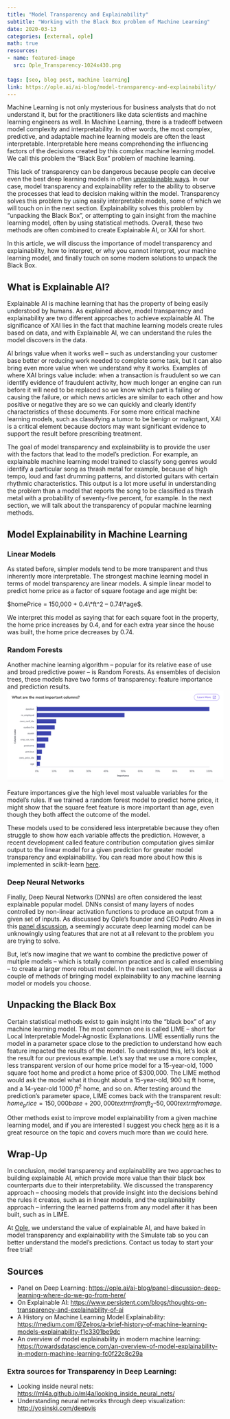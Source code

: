 ```yaml
---
title: "Model Transparency and Explainability"
subtitle: "Working with the Black Box problem of Machine Learning"
date: 2020-03-13
categories: [external, ople]
math: true
resources:
- name: featured-image
  src: Ople_Transparency-1024x430.png

tags: [seo, blog post, machine learning]
link: https://ople.ai/ai-blog/model-transparency-and-explainability/
---
```

Machine Learning is not only mysterious for business analysts that do not understand it, but for the practitioners like data scientists and machine learning engineers as well. In Machine Learning, there is a tradeoff between model complexity and interpretability. In other words, the most complex, predictive, and adaptable machine learning models are often the least interpretable. Interpretable here means comprehending the influencing factors of the decisions created by this complex machine learning model. We call this problem the “Black Box” problem of machine learning.

This lack of transparency can be dangerous because people can deceive even the best deep learning models in often [unexplainable ways](http://www.evolvingai.org/fooling). In our case, model transparency and explainability refer to the ability to observe the processes that lead to decision making within the model. Transparency solves this problem by using easily interpretable models, some of which we will touch on in the next section. Explainability solves this problem by “unpacking the Black Box”, or attempting to gain insight from the machine learning model, often by using statistical methods. Overall, these two methods are often combined to create Explainable AI, or XAI for short. 

In this article, we will discuss the importance of model transparency and explainability, how to interpret, or why you cannot interpret, your machine learning model, and finally touch on some modern solutions to unpack the Black Box. 

## What is Explainable AI?
Explainable AI is machine learning that has the property of being easily understood by humans. As explained above, model transparency and explainability are two different approaches to achieve explainable AI. The significance of XAI lies in the fact that machine learning models create rules based on data, and with Explainable AI, we can understand the rules the model discovers in the data.

AI brings value when it works well – such as understanding your customer base better or reducing work needed to complete some task, but it can also bring even more value when we understand why it works. Examples of where XAI brings value include: when a transaction is fraudulent so we can identify evidence of fraudulent activity, how much longer an engine can run before it will need to be replaced so we know which part is failing or causing the failure, or which news articles are similar to each other and how positive or negative they are so we can quickly and clearly identify characteristics of these documents. For some more critical machine learning models, such as classifying a tumor to be benign or malignant, XAI is a critical element because doctors may want significant evidence to support the result before prescribing treatment. 

The goal of model transparency and explainability is to provide the user with the factors that lead to the model’s prediction. For example, an explainable machine learning model trained to classify song genres would identify a particular song as thrash metal for example, because of high tempo, loud and fast drumming patterns, and distorted guitars with certain rhythmic characteristics. This output is a lot more useful in understanding the problem than a model that reports the song to be classified as thrash metal with a probability of seventy-five percent, for example. In the next section, we will talk about the transparency of popular machine learning methods.

## Model Explainability in Machine Learning
### Linear Models
As stated before, simpler models tend to be more transparent and thus inherently more interpretable. The strongest machine learning model in terms of model transparency are linear models. A simple linear model to predict home price as a factor of square footage and age might be: 

$homePrice = 150,000 + 0.4\*ft^2 – 0.74\*age$. 

We interpret this model as saying that for each square foot in the property, the home price increases by 0.4, and for each extra year since the house was built, the home price decreases by 0.74.

### Random Forests
Another machine learning algorithm – popular for its relative ease of use and broad predictive power – is Random Forests. As ensembles of decision trees, these models have two forms of transparency: feature importance and prediction results. 
![](feature_importance.png)

Feature importances give the high level most valuable variables for the model’s rules. If we trained a random forest model to predict home price, it might show that the square feet feature is more important than age, even though they both affect the outcome of the model. 

These models used to be considered less interpretable because they often struggle to show how each variable affects the prediction. However, a recent development called feature contribution computation gives similar output to the linear model for a given prediction for greater model transparency and explainability. You can read more about how this is implemented in scikit-learn [here](http://blog.datadive.net/random-forest-interpretation-with-scikit-learn/).

### Deep Neural Networks
Finally, Deep Neural Networks (DNNs) are often considered the least explainable popular model. DNNs consist of many layers of nodes controlled by non-linear activation functions to produce an output from a given set of inputs. As discussed by Ople’s founder and CEO Pedro Alves in this [panel discussion](https://ople.ai/ai-blog/panel-discussion-deep-learning-where-do-we-go-from-here/), a seemingly accurate deep learning model can be unknowingly using features that are not at all relevant to the problem you are trying to solve.

But, let’s now imagine that we want to combine the predictive power of multiple models – which is totally common practice and is called ensembling – to create a larger more robust model. In the next section, we will discuss a couple of methods of bringing model explainability to any machine learning model or models you choose.

## Unpacking the Black Box
Certain statistical methods exist to gain insight into the “black box” of any machine learning model. The most common one is called LIME – short for Local Interpretable Model-Agnostic Explanations. LIME essentially runs the model in a parameter space close to the prediction to understand how each feature impacted the results of the model. To understand this, let’s look at the result for our previous example. Let’s say that we use a more complex, less transparent version of our home price model for a 15-year-old, 1000 square foot home and predict a home price of \$300,000. The LIME method would ask the model what it thought about a 15-year-old, 900 sq ft home, and a 14-year-old 1000 $ft^2$ home, and so on. After testing around the prediction’s parameter space, LIME comes back with the transparent result: $home_price = 150,000 base + 200,000 textrm{from }ft_2 – 50,000 textrm{from age}$.

Other methods exist to improve model explainability from a given machine learning model, and if you are interested I suggest you check [here](https://christophm.github.io/interpretable-ml-book/) as it is a great resource on the topic and covers much more than we could here.

## Wrap-Up
In conclusion, model transparency and explainability are two approaches to building explainable AI, which provide more value than their black box counterparts due to their interpretability. We discussed the transparency approach – choosing models that provide insight into the decisions behind the rules it creates, such as in linear models, and the explainability approach – inferring the learned patterns from any model after it has been built, such as in LIME.

At [Ople](https://ople.ai/), we understand the value of explainable AI, and have baked in model transparency and explainability with the Simulate tab so you can better understand the model’s predictions. Contact us today to start your free trial!

## Sources
* Panel on Deep Learning: https://ople.ai/ai-blog/panel-discussion-deep-learning-where-do-we-go-from-here/ 
* On Explainable AI: https://www.persistent.com/blogs/thoughts-on-transparency-and-explainability-of-ai 
* A History on Machine Learning Model Explainability: https://medium.com/@Zelros/a-brief-history-of-machine-learning-models-explainability-f1c3301be9dc 
* An overview of model explainability in modern machine learning: https://towardsdatascience.com/an-overview-of-model-explainability-in-modern-machine-learning-fc0f22c8c29a 
### Extra sources for Transparency in Deep Learning:
* Looking inside neural nets: https://ml4a.github.io/ml4a/looking_inside_neural_nets/ 
* Understanding neural networks through deep visualization: http://yosinski.com/deepvis